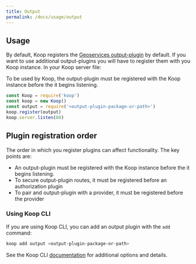 ```yaml
---
title: Output
permalink: /docs/usage/output
---
```


## Usage

By default, Koop registers the [Geoservices output-plugin](https://github.com/koopjs/koop-output-geoservices) by default.  If you want to use additional output-plugins you will have to register them with you Koop instance. In your Koop server file:

To be used by Koop, the output-plugin must be registered with the Koop instance before the it begins listening.

```js
const Koop = require('koop')
const koop = new Koop()
const output = require('<output-plugin-package-or-path>')
koop.register(output)
koop.server.listen(80)
```

## Plugin registration order
The order in which you register plugins can affect functionality.  The key points are:  

* An output-plugin must be registered with the Koop instance before the it begins listening.
* To secure output-plugin routes, it must be registered before an authorization plugin
* To pair and output-plugin with a provider, it must be registered before the provider

### Using Koop CLI

If you are using Koop CLI, you can add an output plugin with the `add` command:

```bash
koop add output <output-plugin-package-or-path>
```

See the Koop CLI [documentation](https://github.com/koopjs/koop-cli#add) for additional options and details.
